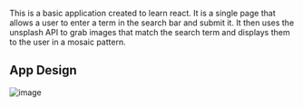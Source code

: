 This is a basic application created to learn react. It is a single page that allows a user to enter a term in the search bar and submit it.
It then uses the unsplash API to grab images that match the search term and displays them to the user in a mosaic pattern.

## App Design

![image](https://user-images.githubusercontent.com/35322570/104213615-ba23d180-53f3-11eb-9280-0d8de93137ff.png)

